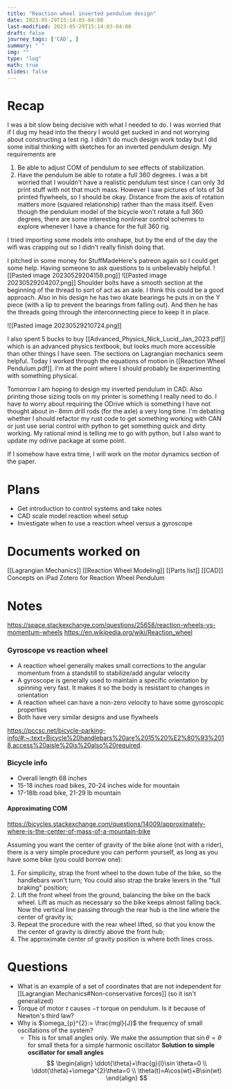 ```yaml
---
title: "Reaction wheel inverted pendulum design"
date: 2023-05-29T15:14:03-04:00
last-modified: 2023-05-29T15:14:03-04:00
draft: false 
journey_tags: ['CAD', ]
summary: " "
img: ""
type: "log"
math: true
slides: false
---
```


# Recap
I was a bit slow being decisive with what I needed to do. I was worried that if I dug my head into the theory I would get sucked in and not worrying about constructing a test rig. I didn't do much design work today but I did some initial thinking with sketches for an inverted pendulum design. My requirements are
1. Be able to adjust COM of pendulum to see effects of stabilization.
2. Have the pendulum be able to rotate a full 360 degrees.
I was a bit worried that I wouldn't have a realistic pendulum test since I can only 3d print stuff with not that much mass. However I saw pictures of lots of 3d printed flywheels, so I should be okay. Distance from the axis of rotation matters more (squared relationship) rather than the mass itself. Even though the pendulum model of the bicycle won't rotate a full 360 degrees, there are some interesting nonlinear control schemes to explore whenever I have a chance for the full 360 rig.

I tried importing some models into onshape, but by the end of the day the wifi was crapping out so I didn't really finish doing that. 

I pitched in some money for StuffMadeHere's patreon again so I could get some help. Having someone to ask questions to is unbelievably helpful. 
![[Pasted image 20230529204158.png]]
![[Pasted image 20230529204207.png]]
Shoulder bolts have a smooth section at the beginning of the thread to sort of act as an axle. I think this could be a good approach. Also in his design he has two skate bearings he puts in on the Y piece (with a lip to prevent the bearings from falling out). And then he has the threads going through the interconnecting piece to keep it in place.

![[Pasted image 20230529210724.png]]

I also spent 5 bucks to buy [[Advanced_Physics_Nick_Lucid_Jan_2023.pdf]] which is an advanced physics textbook, but looks much more accessible than other things I have seen. The sections on Lagrangian mechanics seem helpful. Today I worked through the equations of motion in [[Reaction Wheel Pendulum.pdf]]. I'm at the point where I should probably be experimenting with something physical. 

Tomorrow I am hoping to design my inverted pendulum in CAD. Also printing those sizing tools on my printer is something I really need to do. I have to worry about requiring the ODrive which is something I have not thought about in- 8mm drill rods (for the axle) a very long time. I'm debating whether I should refactor my rust code to get something working with CAN or just use serial control with python to get something quick and dirty working. My rational mind is telling me to go with python, but I also want to update my odrive package at some point. 

If I somehow have extra time, I will work on the motor dynamics section of the paper. 

# Plans
- Get introduction to control systems and take notes
- CAD scale model reaction wheel setup
- Investigate when to use a reaction wheel versus a gyroscope

# Documents worked on
[[Lagrangian Mechanics]]
[[Reaction Wheel Modeling]]
[[Parts list]]
[[CAD]]
Concepts on iPad 
Zotero for Reaction Wheel Pendulum

# Notes
https://space.stackexchange.com/questions/25658/reaction-wheels-vs-momentum-wheels
https://en.wikipedia.org/wiki/Reaction_wheel
### Gyroscope vs reaction wheel
- A reaction wheel generally makes small corrections to the angular momentum from a standstill to stabilize/add angular velocity
- A gyroscope is generally used to maintain a specific orientation by spinning very fast. It makes it so the body is resistant to changes in orientation
- A reaction wheel can have a non-zero velocity to have some gyroscopic properties
- Both have very similar designs and use flywheels

https://pccsc.net/bicycle-parking-info/#:~:text=Bicycle%20handlebars%20are%2015%20%E2%80%93%2018,access%20aisle%20is%20also%20required.
### Bicycle info
- Overall length 68 inches
- 15-18 inches road bikes, 20-24 inches wide for mountain
- 17-18lb road bike, 21-29 lb mountain

#### Approximating COM
https://bicycles.stackexchange.com/questions/14009/approximately-where-is-the-center-of-mass-of-a-mountain-bike

Assuming you want the center of gravity of the bike alone (not with a rider), there is a very simple procedure you can perform yourself, as long as you have some bike (you could borrow one):

1. For simplicity, strap the front wheel to the down tube of the bike, so the handlebars won't turn; You could also strap the brake levers in the "full braking" position;
2. Lift the front wheel from the ground, balancing the bike on the back wheel. Lift as much as necessary so the bike keeps almost falling back. Now the vertical line passing through the rear hub is the line where the center of gravity is;
3. Repeat the procedure with the rear wheel lifted, so that you know the the center of gravity is directly above the front hub;
4. The approximate center of gravity position is where both lines cross.

# Questions
- What is an example of a set of coordinates that are not independent for [[Lagrangian Mechanics#Non-conservative forces]] (so it isn't generalized)
- Torque of motor $\tau$ causes $-\tau$ torque on pendulum. Is it because of Newton's third law?
- Why is $\omega_{p}^{2}:= \frac{mgl}{J}$ the frequency of small oscillations of the system?
	- This is for small angles only. We make the assumption that $\sin \theta=\theta$ for small theta for a simple harmonic oscillator
**Solution to simple oscillator for small angles**
$$
\begin{align}
\ddot{\theta}+\frac{g}{l}\sin \theta=0 \\
\ddot{\theta}+\omega^{2}\theta=0 \\
\theta(t)=A\cos(wt)+B\sin(wt)
\end{align}
$$

